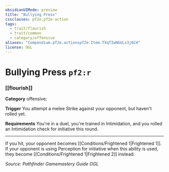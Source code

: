 ```yaml
---
obsidianUIMode: preview
title: "Bullying Press"
cssclasses: pf2e,pf2e-action
tags:
  - trait/flourish
  - trait/common
  - category/offensive
aliases: "Compendium.pf2e.actionspf2e.Item.TXqTIwNGULs3j6CH"
license: OGL
---
```

# Bullying Press `pf2:r`

### [[flourish]]

**Category** offensive; 




**Trigger** You attempt a melee Strike against your opponent, but haven't rolled yet.

**Requirements** You're in a duel, you're trained in Intimidation, and you rolled an Intimidation check for initiative this round.

* * *

If you hit, your opponent becomes [[Conditions/Frightened 1|Frightened 1]]. If your opponent is using Perception for initiative when this ability is used, they become [[Conditions/Frightened 1|Frightened 2]] instead.

*Source: Pathfinder Gamemastery Guide*
*OGL*